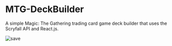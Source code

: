 # MTG-DeckBuilder
A simple Magic: The Gathering trading card game deck builder that uses the Scryfall API and React.js.

![save](https://user-images.githubusercontent.com/43413002/152380336-fca70477-a47a-48a2-9818-cecf2cf6e2bd.gif)
